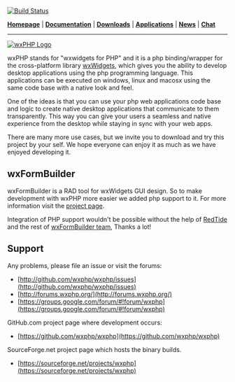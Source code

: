 [![Build Status](https://img.shields.io/travis/wxphp/wxphp/master.svg?style=flat-square)](https://travis-ci.org/wxphp/wxphp)

**[Homepage](http://wxphp.org/)** 
|
**[Documentation](http://github.com/wxphp/wxphp/wiki)**
|
**[Downloads](http://wxphp.org/download)**
|
**[Applications](http://wxphp.org/applications)**
|
**[News](http://wxphp.org/news)**
|
**[Chat](http://wxphp.org/chat)**

---

[![wxPHP Logo](http://wxphp.org/themes/wxphp/images/logo.png)](http://wxphp.org) 

wxPHP stands for "wxwidgets for PHP" and it is a php binding/wrapper 
for the cross-platform library [wxWidgets](http://wxwidgets.org/), 
which gives you the ability to develop desktop applications using the 
php programming language. This applications can be executed on windows, 
linux and macosx using the same code base with a native look and feel.

One of the ideas is that you can use your php web applications code 
base and logic to create native desktop applications that communicate 
to them transparently. This way you can give your users a seamless and 
native experience from the desktop while staying in sync with your 
web apps.

There are many more use cases, but we invite you to download and 
try this project by your self. We hope everyone can enjoy it as much 
as we have enjoyed developing it.

## wxFormBuilder

wxFormBuilder is a RAD tool for wxWidgets GUI design. So to make 
development with wxPHP more easier we added php support to it.
For more information visit the [project page](http://wxformbuilder.org/).
		
Integration of PHP support wouldn't be possible without the help
of [RedTide](https://github.com/redtide) and the rest of 
[wxFormBuilder team](https://sourceforge.net/p/wxformbuilder/_members/), 
Thanks a lot!

## Support

Any problems, please file an issue or visit the forums:
	
* [http://github.com/wxphp/wxphp/issues](http://github.com/wxphp/wxphp/issues)
* [http://forums.wxphp.org/](http://forums.wxphp.org/)
* [https://groups.google.com/forum/#!forum/wxphp](https://groups.google.com/forum/#!forum/wxphp)
	
GitHub.com project page where development occurs:
	
* [https://github.com/wxphp/wxphp](https://github.com/wxphp/wxphp)

SourceForge.net project page which hosts the binary builds.

* [https://sourceforge.net/projects/wxphp](https://sourceforge.net/projects/wxphp)
